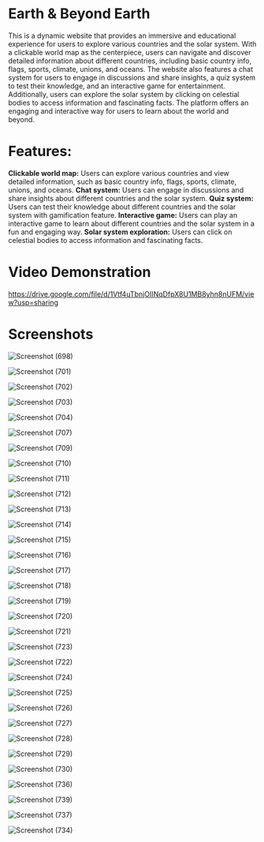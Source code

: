 # Earth & Beyond Earth

This is a dynamic website that provides an immersive and educational experience for users to explore various countries and the solar system. With a clickable world map as the centerpiece, users can navigate and discover detailed information about different countries, including basic country info, flags, sports, climate, unions, and oceans. The website also features a chat system for users to engage in discussions and share insights, a quiz system to test their knowledge, and an interactive game for entertainment. Additionally, users can explore the solar system by clicking on celestial bodies to access information and fascinating facts. The platform offers an engaging and interactive way for users to learn about the world and beyond.

# Features: 

**Clickable world map:** Users can explore various countries and view detailed information, such as basic country info, flags, sports, climate, unions, and oceans.
**Chat system:** Users can engage in discussions and share insights about different countries and the solar system.
**Quiz system:** Users can test their knowledge about different countries and the solar system with gamification feature. 
**Interactive game:** Users can play an interactive game to learn about different countries and the solar system in a fun and engaging way.
**Solar system exploration:** Users can click on celestial bodies to access information and fascinating facts.

# Video Demonstration
https://drive.google.com/file/d/1Vtf4uTbnjOIINqDfpX8U1MB8yhn8nUFM/view?usp=sharing

# Screenshots

![Screenshot (698)](https://github.com/Labonnya/Earth-and-Beyond-Earth/assets/75426550/fe1a9ecd-87a8-454a-945e-72d8c37319f1)

![Screenshot (701)](https://github.com/Labonnya/Earth-and-Beyond-Earth/assets/75426550/69127363-eefd-442c-b271-09b007d1f711)

![Screenshot (702)](https://github.com/Labonnya/Earth-and-Beyond-Earth/assets/75426550/57bc3dc4-be85-4d30-8386-dfd8069a77b0)

![Screenshot (703)](https://github.com/Labonnya/Earth-and-Beyond-Earth/assets/75426550/3e7b0af7-8c3c-4410-811b-d2baf88177c6)

![Screenshot (704)](https://github.com/Labonnya/Earth-and-Beyond-Earth/assets/75426550/51fe9cfd-8f08-4cff-830f-8a778ff136fa)

![Screenshot (707)](https://github.com/Labonnya/Earth-and-Beyond-Earth/assets/75426550/66e6f90d-dc01-4409-a3b3-8c5570dd918a)

![Screenshot (709)](https://github.com/Labonnya/Earth-and-Beyond-Earth/assets/75426550/e1e38da9-8922-48b0-aec7-f3c191c7cb1b)

![Screenshot (710)](https://github.com/Labonnya/Earth-and-Beyond-Earth/assets/75426550/84b72643-f5a3-4f50-b069-6b0cce2fac85)

![Screenshot (711)](https://github.com/Labonnya/Earth-and-Beyond-Earth/assets/75426550/8150de37-e77a-4735-9862-c18e2525749c)

![Screenshot (712)](https://github.com/Labonnya/Earth-and-Beyond-Earth/assets/75426550/34e53cdf-2432-4508-a791-b8b2242a8b3a)

![Screenshot (713)](https://github.com/Labonnya/Earth-and-Beyond-Earth/assets/75426550/24e93983-2dd3-4952-9a5b-580071e85bb4)

![Screenshot (714)](https://github.com/Labonnya/Earth-and-Beyond-Earth/assets/75426550/b7abebd5-18e1-432d-8134-eef631d10ccd)

![Screenshot (715)](https://github.com/Labonnya/Earth-and-Beyond-Earth/assets/75426550/10093740-c190-4366-bd90-706002303f68)

![Screenshot (716)](https://github.com/Labonnya/Earth-and-Beyond-Earth/assets/75426550/34081cdc-485f-4949-ab97-1425daa9fc6f)

![Screenshot (717)](https://github.com/Labonnya/Earth-and-Beyond-Earth/assets/75426550/5f1de6b0-6ce3-4855-92d9-f15e8e375490)

![Screenshot (718)](https://github.com/Labonnya/Earth-and-Beyond-Earth/assets/75426550/fe261ce3-d9ae-4d4b-9feb-709c4c0c49d2)

![Screenshot (719)](https://github.com/Labonnya/Earth-and-Beyond-Earth/assets/75426550/3b63a012-10c8-4a72-839a-4526843f843d)

![Screenshot (720)](https://github.com/Labonnya/Earth-and-Beyond-Earth/assets/75426550/41d743a8-2faa-47b9-9346-62f073627175)

![Screenshot (721)](https://github.com/Labonnya/Earth-and-Beyond-Earth/assets/75426550/e9655520-dd8f-436f-9927-7cb68aa1fae8)

![Screenshot (723)](https://github.com/Labonnya/Earth-and-Beyond-Earth/assets/75426550/71825bbd-21e4-44b2-9b75-168787b77d2c)

![Screenshot (722)](https://github.com/Labonnya/Earth-and-Beyond-Earth/assets/75426550/2386fae4-f086-40d7-bab4-cb1b20d95eb7)

![Screenshot (724)](https://github.com/Labonnya/Earth-and-Beyond-Earth/assets/75426550/98b4db49-7119-41e1-8586-517a3a0b5bc4)

![Screenshot (725)](https://github.com/Labonnya/Earth-and-Beyond-Earth/assets/75426550/26d46a78-b90b-4063-8db6-176a2de8a4d5)

![Screenshot (726)](https://github.com/Labonnya/Earth-and-Beyond-Earth/assets/75426550/381c220d-6bf0-48ab-a93f-a6c4080ec94d)

![Screenshot (727)](https://github.com/Labonnya/Earth-and-Beyond-Earth/assets/75426550/95d29c95-d97c-429f-bf9c-d2861334d2c2)

![Screenshot (728)](https://github.com/Labonnya/Earth-and-Beyond-Earth/assets/75426550/8de7df8c-4126-4b61-a34b-0fe681ef95c3)

![Screenshot (729)](https://github.com/Labonnya/Earth-and-Beyond-Earth/assets/75426550/16d9ed40-5721-4dc6-8d66-02a92cc780ca)

![Screenshot (730)](https://github.com/Labonnya/Earth-and-Beyond-Earth/assets/75426550/ecfa318c-180e-45ef-8365-3b26942e3a66)

![Screenshot (736)](https://github.com/Labonnya/Earth-and-Beyond-Earth/assets/75426550/b3521e10-cb33-462e-a966-250f4d4adea2)

![Screenshot (739)](https://github.com/Labonnya/Earth-and-Beyond-Earth/assets/75426550/f1b766c3-7d66-46ec-bd00-8ea285135249)

![Screenshot (737)](https://github.com/Labonnya/Earth-and-Beyond-Earth/assets/75426550/9898df85-db6c-4eca-9630-904302b1ecaf)

![Screenshot (734)](https://github.com/Labonnya/Earth-and-Beyond-Earth/assets/75426550/f3fe42cd-ff97-4304-80bb-17f2fa217069)









